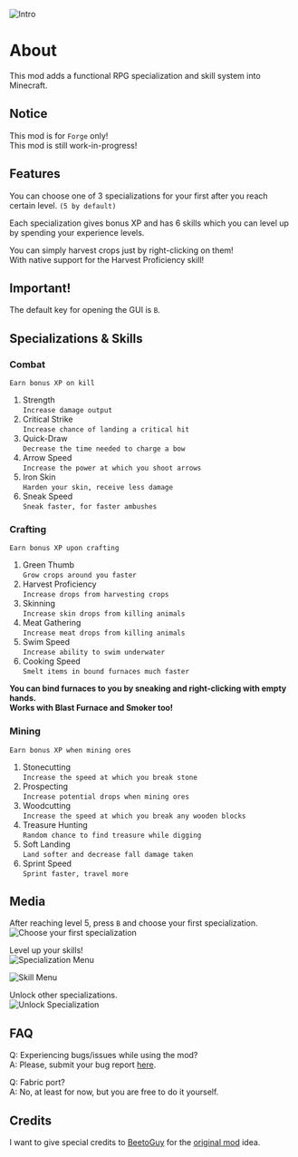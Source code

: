 ![Intro](https://i.ibb.co/dmDRsfw/intro.png)

# About

This mod adds a functional RPG specialization and skill system into Minecraft.

## Notice

This mod is for `Forge` only!  
This mod is still work-in-progress!

## Features

You can choose one of 3 specializations for your first after you reach certain level. `(5 by default)`

Each specialization gives bonus XP and has 6 skills which you can level up by spending your experience levels.

You can simply harvest crops just by right-clicking on them!  
With native support for the Harvest Proficiency skill!

## Important!

The default key for opening the GUI is `B`.

## Specializations & Skills

### Combat
`Earn bonus XP on kill`

1. Strength  
   `Increase damage output`
2. Critical Strike  
   `Increase chance of landing a critical hit`
3. Quick-Draw  
   `Decrease the time needed to charge a bow`
4. Arrow Speed  
   `Increase the power at which you shoot arrows`
5. Iron Skin  
   `Harden your skin, receive less damage`
6. Sneak Speed  
   `Sneak faster, for faster ambushes`

### Crafting
`Earn bonus XP upon crafting`

1. Green Thumb  
   `Grow crops around you faster`
2. Harvest Proficiency  
   `Increase drops from harvesting crops`
3. Skinning  
   `Increase skin drops from killing animals`
4. Meat Gathering  
   `Increase meat drops from killing animals`
5. Swim Speed  
   `Increase ability to swim underwater`
6. Cooking Speed  
   `Smelt items in bound furnaces much faster`

**You can bind furnaces to you by sneaking and right-clicking with empty hands.**  
**Works with Blast Furnace and Smoker too!**

### Mining
`Earn bonus XP when mining ores`

1. Stonecutting  
   `Increase the speed at which you break stone`
2. Prospecting  
   `Increase potential drops when mining ores`
3. Woodcutting  
   `Increase the speed at which you break any wooden blocks`
4. Treasure Hunting  
   `Random chance to find treasure while digging`
5. Soft Landing  
   `Land softer and decrease fall damage taken`
6. Sprint Speed  
   `Sprint faster, travel more`

## Media

After reaching level 5, press `B` and choose your first specialization.  
![Choose your first specialization](https://i.ibb.co/Snztyth/choose.gif)

Level up your skills!  
![Specialization Menu](https://i.ibb.co/T1hjBL3/spec.png)  

![Skill Menu](https://i.ibb.co/7vZpFDw/skill.png)  

Unlock other specializations.  
![Unlock Specialization](https://i.ibb.co/72GjxBS/unlock-spec.png)

## FAQ
Q: Experiencing bugs/issues while using the mod?  
A: Please, submit your bug report [here](https://github.com/darkorg69/better-leveling/issues).

Q: Fabric port?  
A: No, at least for now, but you are free to do it yourself.

## Credits

I want to give special credits to [BeetoGuy](https://www.curseforge.com/members/beetoguy) for
the [original mod](https://www.curseforge.com/minecraft/mc-mods/level-up) idea.
